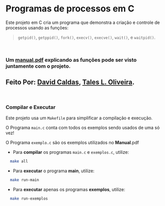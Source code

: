 # Programas de processos em C

Este projeto em C cria um programa que demonstra a criação e controle de processos usando as funções:

> `getpid()`, `getppid()`, `fork()`, `execv()`, `execve()`, `wait()`, e `waitpid()`.

<br>

### Um [manual.pdf](./Manual.pdf) explicando as funções pode ser visto juntamente com o projeto.

## Feito Por: [David Caldas](https://github.com/caldasdv), [Tales L. Oliveira](https://github.com/TalesLimaOliveira).

<br>

### Compilar e Executar

Este projeto usa um `Makefile` para simplificar a compilação e execução. 

O Programa `main.c` conta com todos os exemplos sendo usados de uma só vez!

O Programa `exemplo.c` são os exemplos utilizados no **Manual**.pdf

- Para **compilar** os programas `main.c` e `exemplos.c`, utilize:
```bash
  make all
```

- Para **executar** o programa **main**, utilize:
```bash
  make run-main
```

- Para **executar** apenas os programas **exemplos**, utilize:
```bash
  make run-exemplos
```
